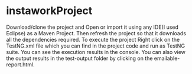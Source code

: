 # instaworkProject

Download/clone the project and Open or import it using any IDE(I used Eclipse) as a Maven Project.
Then refresh the project so that it downloads all the dependencies required. 
To execute the project Right click on the TestNG.xml file which you can find in the project code and run as TestNG suite.
You can see the execution results in the console. You can also view the output results in the test-output folder by clicking on the emailable-report.html.



